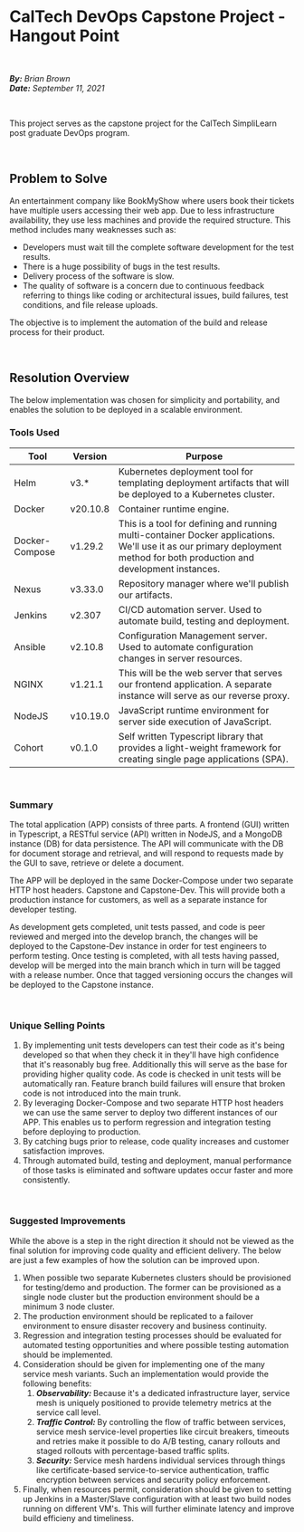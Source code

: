 # CalTech DevOps Capstone Project - Hangout Point

<br />

<i><strong>By:</strong> Brian Brown</i><br />
<i><strong>Date:</strong> September 11, 2021</i>

<br />

This project serves as the capstone project for the CalTech SimpliLearn post graduate DevOps program.

<br />

## Problem to Solve

An entertainment company like BookMyShow where users book their tickets have multiple users accessing their web app. Due to less infrastructure availability, they use less machines and provide the required structure. This method includes many weaknesses such as:

<ul>
    <li>Developers must wait till the complete software development for the test results.</li>
    <li>There is a huge possibility of bugs in the test results.</li>
    <li>Delivery process of the software is slow.</li>
    <li>The quality of software is a concern due to continuous feedback referring to things like coding or architectural issues, build failures, test conditions, and file release uploads.</li>
</ul>

The objective is to implement the automation of the build and release process for their product.

<br />

## Resolution Overview

The below implementation was chosen for simplicity and portability, and enables the solution to be deployed in a scalable environment.

### Tools Used

| Tool             | Version   | Purpose                                 |
|------------------|-----------|-----------------------------------------|
| Helm | v3.* | Kubernetes deployment tool for templating deployment artifacts that will be deployed to a Kubernetes cluster. |
| Docker | v20.10.8 | Container runtime engine. |
| Docker-Compose | v1.29.2 | This is a tool for defining and running multi-container Docker applications. We'll use it as our primary deployment method for both production and development instances. |
| Nexus | v3.33.0 | Repository manager where we'll publish our artifacts. |
| Jenkins | v2.307 | CI/CD automation server. Used to automate build, testing and deployment. |
| Ansible | v2.10.8 | Configuration Management server. Used to automate configuration changes in server resources. |
| NGINX | v1.21.1 | This will be the web server that serves our frontend application. A separate instance will serve as our reverse proxy. |
| NodeJS | v10.19.0 | JavaScript runtime environment for server side execution of JavaScript. |
| Cohort | v0.1.0 | Self written Typescript library that provides a light-weight framework for creating single page applications (SPA). |

<br />

### Summary

The total application (APP) consists of three parts. A frontend (GUI) written in Typescript, a RESTful service (API) written in NodeJS, and a MongoDB instance (DB) for data persistence. The API will communicate with the DB for document storage and retrieval, and will respond to requests made by the GUI to save, retrieve or delete a document.

The APP will be deployed in the same Docker-Compose under two separate HTTP host headers. Capstone and Capstone-Dev. This will provide both a production instance for customers, as well as a separate instance for developer testing.

As development gets completed, unit tests passed, and code is peer reviewed and merged into the develop branch, the changes will be deployed to the Capstone-Dev instance in order for test engineers to perform testing. Once testing is completed, with all tests having passed, develop will be merged into the main branch which in turn will be tagged with a release number. Once that tagged versioning occurs the changes will be deployed to the Capstone instance.

<br />

### Unique Selling Points

<ol>
    <li>
        By implementing unit tests developers can test their code as it's being developed so that when they check it in they'll have high confidence that it's reasonably bug free. Additionally this will serve as the base for providing higher quality code. As code is checked in unit tests will be automatically ran. Feature branch build failures will ensure that broken code is not introduced into the main trunk.
    </li>
    <li>
        By leveraging Docker-Compose and two separate HTTP host headers we can use the same server to deploy two different instances of our APP. This enables us to perform regression and integration testing before deploying to production. 
    </li>
    <li>
        By catching bugs prior to release, code quality increases and customer satisfaction improves.
    </li>
    <li>
        Through automated build, testing and deployment, manual performance of those tasks is eliminated and software updates occur faster and more consistently.
    </li>
</ol>

<br />

### Suggested Improvements

While the above is a step in the right direction it should not be viewed as the final solution for improving code quality and efficient delivery. The below are just a few examples of how the solution can be improved upon.

<ol>
    <li>
        When possible two separate Kubernetes clusters should be provisioned for testing/demo and production. The former can be provisioned as a single node cluster but the production environment should be a minimum 3 node cluster.
    </li>
    <li>
        The production environment should be replicated to a failover environment to ensure disaster recovery and business continuity.
    </li>
    <li>
        Regression and integration testing processes should be evaluated for automated testing opportunities and where possible testing automation should be implemented.
    </li>
    <li>
        Consideration should be given for implementing one of the many service mesh variants. Such an implementation would provide the following benefits:
            <ol>
                <li>
                    <strong><i>Observability:</i> </strong>Because it's a dedicated infrastructure layer, service mesh is uniquely positioned to provide telemetry metrics at the service call level.
                </li>
                <li>
                    <strong><i>Traffic Control:</i> </strong>By controlling the flow of traffic between services, service mesh service-level properties like circuit breakers, timeouts and retries make it possible to do A/B testing, canary rollouts and staged rollouts with percentage-based traffic splits.
                </li>
                <li>
                    <strong><i>Security:</i> </strong>Service mesh hardens individual services through things like certificate-based service-to-service authentication, traffic encryption between services and security policy enforcement.
                </li>
            </ol>
    </li>
    <li>
        Finally, when resources permit, consideration should be given to setting up Jenkins in a Master/Slave configuration with at least two build nodes running on different VM's. This will further eliminate latency and improve build efficieny and timeliness.
    </li>
</ol>

<br />
